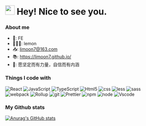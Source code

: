 <h1><img src="https://emojis.slackmojis.com/emojis/images/1531849430/4246/blob-sunglasses.gif?1531849430" width="30"/> Hey! Nice to see you.</h1>

### About me

- 🌱: FE
- 👩🏻‍⚕️: lemon
- 📥: limoon7@163.com
- :books:: https://limoon7.github.io/
- :microphone:: 愿坚定而有力量，自信而有内涵

### Things I code with

<p>
  <img alt="React" src="https://img.shields.io/badge/-React-45b8d8?&logo=react&logoColor=white"/>
	<img alt="JavaScript" src="https://img.shields.io/badge/-JavaScript-%23F7DF1C?&logo=javascript&logoColor=000000&labelColor=%23F7DF1C&color=%23FFCE5A"/>
  <img alt="TypeScript" src="https://img.shields.io/badge/-TypeScript-007ACC?&logo=typescript&logoColor=white"/>
  <img alt="Html5" src="https://img.shields.io/badge/-HTML5-%23E44D27?&logo=html5&logoColor=ffffff"/>
	<img alt="css" src="https://img.shields.io/badge/-CSS3-%231572B6?&logo=css3"/>
  <img alt="less" src="https://img.shields.io/badge/less-2B4C80?&logo=less&logoColor=white"/>
  <img alt="sass" src="https://img.shields.io/badge/sass-hotpink.svg?&logo=SASS&logoColor=white"/>
	<img alt="webpack" src="https://img.shields.io/badge/webpack-%238DD6F9.svg?&logo=webpack&logoColor=black"/>
  <img alt="Rollup" src="https://img.shields.io/badge/-Rollup-EC4A3F?style=flat-square&logo=rollup.js&logoColor=white" />
  <img alt="git" src="https://img.shields.io/badge/-Git-%23F05032?&logo=git&logoColor=%23ffffff"/>
  <img alt="Prettier" src="https://img.shields.io/badge/-Prettier-F7B93E?style=flat-square&logo=prettier&logoColor=white" />
	<img alt="npm" src="https://img.shields.io/badge/NPM-%23000000.svg?&logo=npm&logoColor=white"/>
  <img alt="node" src="https://img.shields.io/badge/node.js-6DA55F?&logo=node.js&logoColor=white"/>
  <img alt="Vscode" src="https://img.shields.io/badge/Visual%20Studio%20Code-0078d7.svg?&logo=visual-studio-code&logoColor=white"/>
</p>

### My Github stats

[![Anurag's GitHub stats](https://github-readme-stats.vercel.app/api?username=limoon7&show_icons=true&theme=swift)](https://github.com/limoon7/github-readme-stats)
